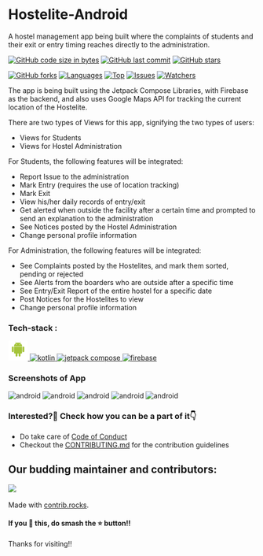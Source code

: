 # Hostelite-Android
A hostel management app being built where the complaints of students and their exit or entry timing reaches directly to the administration.

[![GitHub code size in bytes](https://img.shields.io/github/languages/code-size/SrijanShovit/Hostelite-Android?logo=github&style=for-the-badge)](https://github.com/SrijanShovit/) 
[![GitHub last commit](https://img.shields.io/github/last-commit/SrijanShovit/Hostelite-Android?style=for-the-badge&logo=git)](https://github.com/SrijanShovit/) 
[![GitHub stars](https://img.shields.io/github/stars/SrijanShovit/Hostelite-Android?style=for-the-badge)](https://github.com/SrijanShovit/Hostelite-Android/stargazers) 

[![GitHub forks](https://img.shields.io/github/forks/SrijanShovit/Hostelite-Android?style=for-the-badge&logo=git)](https://github.com/SrijanShovit/Hostelite-Android/network)
[![Languages](https://img.shields.io/github/languages/count/SrijanShovit/Hostelite-Android?style=for-the-badge)](https://github.com/SrijanShovit/Hostelite-Android)
[![Top](https://img.shields.io/github/languages/top/SrijanShovit/Hostelite-Android?style=for-the-badge&label=Top%20Languages)](https://github.com/SrijanShovit/Hostelite-Android)
[![Issues](https://img.shields.io/github/issues/SrijanShovit/Hostelite-Android?style=for-the-badge&label=Issues)](https://github.com/SrijanShovit/Hostelite-Android)
[![Watchers](	https://img.shields.io/github/watchers/SrijanShovit/Hostelite-Android?label=Watch&style=for-the-badge)](https://github.com/SrijanShovit/Hostelite-Android/) 

The app is being built using the Jetpack Compose Libraries, with Firebase as the backend, and also uses Google Maps API
for tracking the current location of the Hostelite.

There are two types of Views for this app, signifying the two types of users:
   
   - Views for Students
   - Views for Hostel Administration

For Students, the following features will be integrated:

   - Report Issue to the administration
   - Mark Entry (requires the use of location tracking)
   - Mark Exit 
   - View his/her daily records of entry/exit
   - Get alerted when outside the facility after a certain time and prompted to send an explanation to the administration
   - See Notices posted by the Hostel Administration
   - Change personal profile information

For Administration, the following features will be integrated:

   - See Complaints posted by the Hostelites, and mark them sorted, pending or rejected
   - See Alerts from the boarders who are outside after a specific time
   - See Entry/Exit Report of the entire hostel for a specific date
   - Post Notices for the Hostelites to view
   - Change personal profile information

<h3 align="left">Tech-stack :</h3>
<p align="left"> <a href="https://developer.android.com" target="_blank" rel="noreferrer"> <img src="https://raw.githubusercontent.com/devicons/devicon/master/icons/android/android-original-wordmark.svg" alt="android" width="40" height="40"/> </a> <a href="https://kotlinlang.org" target="_blank" rel="noreferrer"> <img src="https://www.vectorlogo.zone/logos/kotlinlang/kotlinlang-icon.svg" alt="kotlin" width="40" height="40"/> </a><a href="https://developer.android.com/jetpack/compose" target="_blank" rel="noreferrer"> <img src="https://3.bp.blogspot.com/-VVp3WvJvl84/X0Vu6EjYqDI/AAAAAAAAPjU/ZOMKiUlgfg8ok8DY8Hc-ocOvGdB0z86AgCLcBGAsYHQ/s1600/jetpack%2Bcompose%2Bicon_RGB.png" alt="jetpack compose" width="40" height="40"/> </a> <a href="https://firebase.google.com/" target="_blank" rel="noreferrer"> <img src="https://www.vectorlogo.zone/logos/firebase/firebase-icon.svg" alt="firebase" width="40" height="40"/> </a> </p>


### Screenshots of App

<p align="left"><img src="https://github.com/SrijanShovit/Hostelite-Android/blob/main/Screenshots/Splash1.jpeg" alt="android" width="220" height="500"/> 
<img src="https://github.com/SrijanShovit/Hostelite-Android/blob/main/Screenshots/Splash2.jpeg" alt="android" width="220" height="500"/> 
<img src="https://github.com/SrijanShovit/Hostelite-Android/blob/main/Screenshots/Login.jpeg" alt="android" width="220" height="500"/> 
<img src="https://github.com/SrijanShovit/Hostelite-Android/blob/main/Screenshots/StudentHomePage.jpeg" alt="android" width="220" height="500"/> 
<img src="https://github.com/SrijanShovit/Hostelite-Android/blob/main/Screenshots/ReportIssuePage.jpeg" alt="android" width="220" height="500"/> </p>


### Interested?🤩 Check how you can be a part of it👇

- Do take care of [Code of Conduct](https://github.com/SrijanShovit/Hostelite-Android/blob/main/CODE_OF_CONDUCT.md)
- Checkout the [CONTRIBUTING.md](https://github.com/SrijanShovit/Hostelite-Android/blob/main/CONTRIBUTING.md) for the contribution guidelines 

## Our budding maintainer and contributors:

<a href="https://github.com/SrijanShovit/Hostelite-Android/graphs/contributors">
  <img src="https://contrib.rocks/image?repo=SrijanShovit/Hostelite-Android" />
</a>

Made with [contrib.rocks](https://contrib.rocks).

<h4>If you 💓 this, do smash the ⭐ button!!</h4>

Thanks for visiting!!

